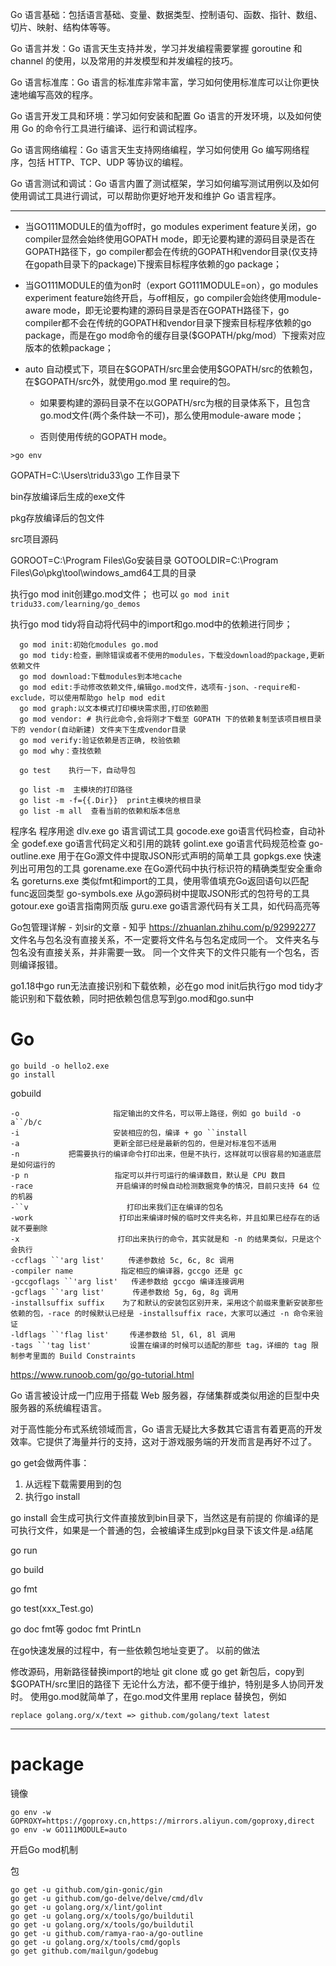 Go 语言基础：包括语言基础、变量、数据类型、控制语句、函数、指针、数组、切片、映射、结构体等等。

Go 语言并发：Go 语言天生支持并发，学习并发编程需要掌握 goroutine 和 channel 的使用，以及常用的并发模型和并发编程的技巧。

Go 语言标准库：Go 语言的标准库非常丰富，学习如何使用标准库可以让你更快速地编写高效的程序。

Go 语言开发工具和环境：学习如何安装和配置 Go 语言的开发环境，以及如何使用 Go 的命令行工具进行编译、运行和调试程序。

Go 语言网络编程：Go 语言天生支持网络编程，学习如何使用 Go 编写网络程序，包括 HTTP、TCP、UDP 等协议的编程。

Go 语言测试和调试：Go 语言内置了测试框架，学习如何编写测试用例以及如何使用调试工具进行调试，可以帮助你更好地开发和维护 Go 语言程序。

----


- 当GO111MODULE的值为off时，go modules experiment feature关闭，go compiler显然会始终使用GOPATH mode，即无论要构建的源码目录是否在GOPATH路径下，go compiler都会在传统的GOPATH和vendor目录(仅支持在gopath目录下的package)下搜索目标程序依赖的go package；

- 当GO111MODULE的值为on时（export GO111MODULE=on），go modules experiment feature始终开启，与off相反，go compiler会始终使用module-aware mode，即无论要构建的源码目录是否在GOPATH路径下，go compiler都不会在传统的GOPATH和vendor目录下搜索目标程序依赖的go package，而是在go mod命令的缓存目录($GOPATH/pkg/mod）下搜索对应版本的依赖package；

- auto 自动模式下，项目在\$GOPATH\/src里会使用\$GOPATH\/src的依赖包，在$GOPATH/src外，就使用go.mod 里 require的包。

    - 如果要构建的源码目录不在以GOPATH/src为根的目录体系下，且包含go.mod文件(两个条件缺一不可)，那么使用module-aware mode；

    - 否则使用传统的GOPATH mode。


```
>go env
```

 GOPATH=C:\Users\tridu33\go 工作目录下
 
bin存放编译后生成的exe文件

pkg存放编译后的包文件

src项目源码


 GOROOT=C:\Program Files\Go安装目录 
GOTOOLDIR=C:\Program Files\Go\pkg\tool\windows_amd64工具的目录

执行go mod init创建go.mod文件； 也可以 `go mod init tridu33.com/learning/go_demos`

执行go mod tidy将自动将代码中的import和go.mod中的依赖进行同步；

```
  go mod init:初始化modules go.mod
  go mod tidy:检查，删除错误或者不使用的modules，下载没download的package,更新依赖文件
  go mod download:下载modules到本地cache
  go mod edit:手动修改依赖文件,编辑go.mod文件，选项有-json、-require和-exclude，可以使用帮助go help mod edit
  go mod graph:以文本模式打印模块需求图,打印依赖图
  go mod vendor: # 执行此命令,会将刚才下载至 GOPATH 下的依赖复制至该项目根目录下的 vendor(自动新建) 文件夹下生成vendor目录
  go mod verify:验证依赖是否正确, 校验依赖
  go mod why：查找依赖
  ​
  go test    执行一下，自动导包
  ​
  go list -m  主模块的打印路径
  go list -m -f={{.Dir}}  print主模块的根目录
  go list -m all  查看当前的依赖和版本信息

```

程序名	程序用途
dlv.exe	go 语言调试工具
gocode.exe	go语言代码检查，自动补全
godef.exe 	go语言代码定义和引用的跳转
golint.exe 	go语言代码规范检查
go-outline.exe 	用于在Go源文件中提取JSON形式声明的简单工具
gopkgs.exe 	快速列出可用包的工具
gorename.exe 	在Go源代码中执行标识符的精确类型安全重命名
goreturns.exe 	类似fmt和import的工具，使用零值填充Go返回语句以匹配func返回类型
go-symbols.exe 	从go源码树中提取JSON形式的包符号的工具
gotour.exe 	go语言指南网页版
guru.exe 	go语言源代码有关工具，如代码高亮等


Go包管理详解 - 刘sir的文章 - 知乎
https://zhuanlan.zhihu.com/p/92992277
文件名与包名没有直接关系，不一定要将文件名与包名定成同一个。
 文件夹名与包名没有直接关系，并非需要一致。
 同一个文件夹下的文件只能有一个包名，否则编译报错。
 
go1.18中go run无法直接识别和下载依赖，必在go mod init后执行go mod tidy才能识别和下载依赖，同时把依赖包信息写到go.mod和go.sun中
# Go


```
go build -o hello2.exe
go install
```


gobuild

```
-o 　　　　　　　　　　　　指定输出的文件名，可以带上路径，例如 go build -o a``/b/c
-i　　　　 　　　　　　　　安装相应的包，编译 + go ``install
-a 　　　　　　　　　　　　更新全部已经是最新的包的，但是对标准包不适用
-n 　　　　　　把需要执行的编译命令打印出来，但是不执行，这样就可以很容易的知道底层是如何运行的
-p n 　　　　　　　　　　　指定可以并行可运行的编译数目，默认是 CPU 数目
-race 　　　　　　　　　　 开启编译的时候自动检测数据竞争的情况，目前只支持 64 位的机器
-``v 　　　　　　　　　　　　 打印出来我们正在编译的包名
-work 　　　　   　　　　  打印出来编译时候的临时文件夹名称，并且如果已经存在的话就不要删除
-x 　　　　　　　　　　　　 打印出来执行的命令，其实就是和 -n 的结果类似，只是这个会执行
-ccflags ``'arg list' 　　 传递参数给 5c, 6c, 8c 调用
-compiler name 　　　　   指定相应的编译器，gccgo 还是 gc
-gccgoflags ``'arg list'   传递参数给 gccgo 编译连接调用
-gcflags ``'arg list' 　　  传递参数给 5g, 6g, 8g 调用
-installsuffix suffix    为了和默认的安装包区别开来，采用这个前缀来重新安装那些依赖的包，-race 的时候默认已经是 -installsuffix race，大家可以通过 -n 命令来验证
-ldflags ``'flag list' 　  传递参数给 5l, 6l, 8l 调用
-tags ``'tag list' 　　　　 设置在编译的时候可以适配的那些 tag，详细的 tag 限制参考里面的 Build Constraints

```


https://www.runoob.com/go/go-tutorial.html

Go 语言被设计成一门应用于搭载 Web 服务器，存储集群或类似用途的巨型中央服务器的系统编程语言。

对于高性能分布式系统领域而言，Go 语言无疑比大多数其它语言有着更高的开发效率。它提供了海量并行的支持，这对于游戏服务端的开发而言是再好不过了。


go get会做两件事：
1. 从远程下载需要用到的包
2. 执行go install

go install 会生成可执行文件直接放到bin目录下，当然这是有前提的
你编译的是可执行文件，如果是一个普通的包，会被编译生成到pkg目录下该文件是.a结尾

go run 

go build


go fmt


go test(xxx_Test.go)

go doc fmt等
godoc fmt PrintLn

 
在go快速发展的过程中，有一些依赖包地址变更了。
以前的做法

修改源码，用新路径替换import的地址
git clone 或 go get 新包后，copy到$GOPATH/src里旧的路径下
无论什么方法，都不便于维护，特别是多人协同开发时。
使用go.mod就简单了，在go.mod文件里用 replace 替换包，例如

```
replace golang.org/x/text => github.com/golang/text latest
```


---


# package
镜像
```
go env -w GOPROXY=https://goproxy.cn,https://mirrors.aliyun.com/goproxy,direct
go env -w GO111MODULE=auto 
```
开启Go mod机制


包

```
go get -u github.com/gin-gonic/gin
go get -u github.com/go-delve/delve/cmd/dlv
go get -u golang.org/x/lint/golint
go get -u golang.org/x/tools/go/buildutil
go get -u golang.org/x/tools/go/buildutil
go get -u github.com/ramya-rao-a/go-outline
go get -u golang.org/x/tools/cmd/gopls
go get github.com/mailgun/godebug


```
























